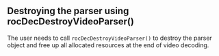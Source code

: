 ## Destroying the parser using rocDecDestroyVideoParser()

The user needs to call `rocDecDestroyVideoParser()` to destroy the parser object and free up all allocated resources at the end of video decoding.
